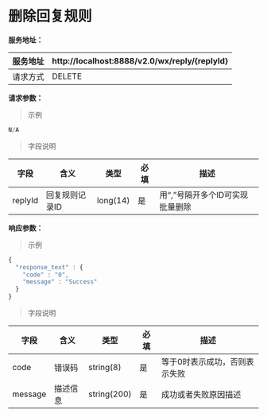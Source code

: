 # 删除回复规则

**服务地址：**

| 服务地址 | http:\/\/localhost:8888\/v2.0\/wx\/reply\/{replyId} |
| --- | --- |
| 请求方式 | DELETE |

**请求参数：**

> 示例

```js
N/A
```

> 字段说明

| **字段** | **含义** | **类型** | **必填** | **描述** |
| --- | --- | --- | --- | --- |
| replyId | 回复规则记录ID | long\(14\) | 是 | 用“,”号隔开多个ID可实现批量删除 |

**响应参数：**

> 示例

```js
{
  "response_text" : {
    "code" : "0",
    "message" : "Success"
  }
}
```

> 字段说明

| **字段** | **含义** | **类型** | **必填** | **描述** |
| --- | --- | --- | --- | --- |
| code | 错误码 | string\(8\) | 是 | 等于0时表示成功，否则表示失败 |
| message | 描述信息 | string\(200\) | 是 | 成功或者失败原因描述 |


